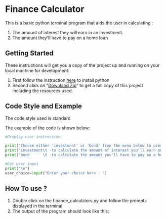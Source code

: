 # Finance Calculator
This is a basic python terminal program that aids the user in calculating :
1) The amount of interest they will earn in an investment.
2) The amount they'll have to pay on a home loan
## Getting Started
These instructions will get you a copy of the project up and running on your local machine for development:
1) First follow the instruction [here](https://www.codecademy.com/articles/install-python) to install python 
2) Second click on "[Downlaod Zip](https://www.instructables.com/Downloading-Code-From-GitHub/)" to get a full copy of this project including the resources used.
## Code Style and Example
The code style used is standard 

The example of the code is shown below:

```python
#Display user instruction 

print("Choose either 'investment' or 'bond' from the menu below to proceed:\n")
print("investment\t -to calculate the amount of interest you'll earn on interest\n")
print("bond      \t -to calculate the amount you'll have to pay on a home loan\n")

#Get user input
print("\n")
user_choice=input("Enter your choice here : ")
```

## How To use ?
1) Double click on the finance_calculators.py and follow the prompts displayed in the terminal
2) The output of the program should look like this:
